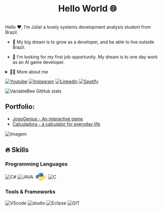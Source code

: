 <!--título-->
<div id="user-content-toc">
  <ul align="center">
    <summary><h1 style="display: inline-block">Hello World 🌐</h1></summary>
</div>

<!-- Presentation -->
<p>
  Hello ❤️, I’m Júlia! a lovely systems development analysis student from Brazil. 
  
  - 🚀 My big dream is to grow as a developer, and be able to live outside Brazil.

  - 🔭 I'm looking for my first job opportunity. My dream is to one day work as an AI game developer.
</p>

<!-- Dropdown -->
<details>
  <summary>👩‍💻 More about me</summary>

  - ☕ I am 19 years old, I currently live in Brazil, I have intermediate English, and I am comfortable with the languages ​​C, C#, SQL Server, JAVA. I'm always striving and studying to improve my skills as a developer. Currently, my friends see me as a determined, focused, creative person. What helped me develop skills was my dreams.

  - 🎀 I like listening to music, I believe that music makes us have good thoughts about life, I watch some anime, I like to study, I have a little dog called Maylon, he always accompanies me on walks at night, and I really like cute things however I love wearing black clothes. \o/
</details>

<!-- Links -->
[![Youtube](https://img.shields.io/badge/YouTube-FF0000?style=for-the-badge&logo=youtube&logoColor=white)](https://www.youtube.com/channel/UCJ97SDWI5gIJJwYS4m0Kp-A)
[![Instagram](https://img.shields.io/badge/Instagram-E4405F?style=for-the-badge&logo=instagram&logoColor=white)](https://www.instagram.com/jucodigos/)
[![LinkedIn](https://img.shields.io/badge/LinkedIn-0077B5?style=for-the-badge&logo=linkedin&logoColor=white)](www.linkedin.com/in/juliastefany)
[![Spotify](https://img.shields.io/badge/Spotify-1ED760?&style=for-the-badge&logo=spotify&logoColor=white)](https://open.spotify.com/user/zbp2fsz7ddauyd60f3duf0w4y?si=0453e1d7b9074a24&nd=1&dlsi=33f327179a2945b6)


<!-- GithubStats -->
![VariableBee GitHub stats](https://github-readme-stats.vercel.app/api?username=JuliaSMS&show_icons=true&theme=blue_navy)

<!-- Portfolio -->
## Portfolio:
- [JogoGenius - An interactive game](https://github.com/JuliaSMS/JogoGenius)
- [Calculadora - a calculator for everyday life ](https://github.com/JuliaSMS/Calculadora-CSharp)

<!-- GIF -->
<p align="left">
  <img align="center" src="https://github.com/JuliaSMS/JuliaSMS/assets/146500734/bb303858-84cb-4da4-9640-e28a3daeef72" alt="Imagem">
</p>

## 🔥 Skills
<!-- Skills: Programming Languages -->
  <div style="flex-basis: 48%;">
    <h3>Programming Languages</h3>
    <img align="center" alt="C#" height="30" width="40" src="https://img.shields.io/badge/C%23-239120?style=for-the-badge&logo=c-sharp&logoColor=white">
    <img align="center" alt="JAVA" height="30" width="40" src="https://img.shields.io/badge/Java-ED8B00?style=for-the-badge&logo=openjdk&logoColor=white">
    <img align="center" alt="Python" height="30" width="40" src="https://raw.githubusercontent.com/devicons/devicon/master/icons/python/python-original.svg">
    <img align="center" alt="C" height="30" width="40" src="https://cdn.jsdelivr.net/gh/devicons/devicon/icons/c/c-original.svg">
  </div>
  
  <!-- Skills: Tools & Frameworks -->
  <div style="flex-basis: 48%;">
    <h3>Tools & Frameworks</h3>
    <img align="center" alt="VScode" height="30" width="40" src="https://cdn.jsdelivr.net/gh/devicons/devicon/icons/vscode/vscode-original.svg">
    <img align="center" alt="studio" height="30" width="40" src="https://img.shields.io/badge/Visual_Studio-5C2D91?style=for-the-badge&logo=visual%20studio&logoColor=white">
    <img align="center" alt="Eclipse" height="30" width="40" src="https://img.shields.io/badge/Eclipse-2C2255?style=for-the-badge&logo=eclipse&logoColor=white">
    <img align="center" alt="GIT" height="30" width="40" src="https://img.shields.io/badge/GIT-E44C30?style=for-the-badge&logo=git&logoColor=white">
  </div>
  

